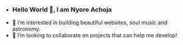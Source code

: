 - ### Hello World 👋, I am Nyore Achoja
- 👀 I’m interested in building beautiful websites, soul music and astronomy.
- 🌱 I’m looking to collaborate on projects that can help me develop!
<!--
**aamon40/aamon40** is a ✨ _special_ ✨ repository because its `README.md` (this file) appears on your GitHub profile.

Here are some ideas to get you started:

- 🔭 I’m currently working on ...
- 🌱 I’m currently learning ...
- 👯 I’m looking to collaborate on ...
- 🤔 I’m looking for help with ...
- 💬 Ask me about ...
- 📫 How to reach me: ...
- 😄 Pronouns: ...
- ⚡ Fun fact: ...
-->

